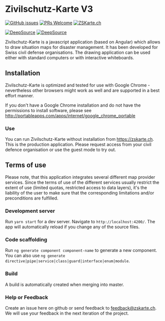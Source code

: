 # Zivilschutz-Karte V3

[![GitHub issues](https://img.shields.io/github/issues/zskarte/zskarte-v3)](https://github.com/zskarte/zskarte-v3/issues)
[![PRs Welcome](https://img.shields.io/badge/PRs-welcome-brightgreen.svg?style=flat-square)](http://makeapullrequest.com)
[![ZSKarte.ch](https://img.shields.io/website?url=https%3A%2F%2Fwww.zskarte.ch)](https://www.zskarte.ch)

[![DeepSource](https://app.deepsource.com/gh/zskarte/zskarte-client.svg/?label=active+issues&show_trend=true&token=l9_fXyHSZ8v9FcMpZbK0ouA2)](https://app.deepsource.com/gh/zskarte/zskarte-client/)
[![DeepSource](https://app.deepsource.com/gh/zskarte/zskarte-client.svg/?label=resolved+issues&show_trend=true&token=l9_fXyHSZ8v9FcMpZbK0ouA2)](https://app.deepsource.com/gh/zskarte/zskarte-client/)

Zivilschutz-Karte is a javascript application (based on Angular) which allows to draw situation maps for disaster management. It has been developed for Swiss civil defense organisations. The drawing application can be used either with standard computers or with interactive whiteboards.

## Installation

Zivilschutz-Karte is optimized and tested for use with Google Chrome - nevertheless other browsers might work as well and are supported in a best effort manner.

If you don't have a Google Chrome installation and do not have the permissions to install software, please see http://portableapps.com/apps/internet/google_chrome_portable

### Use

You can run Zivilschutz-Karte without installation from https://zskarte.ch. This is the production application. Please request access from your civil defence organisation or use the guest mode to try out.

## Terms of use

Please note, that this application integrates several different map provider services. Since the terms of use of the different services usually restrict the extent of use (limited quotas, restricted access to data layers), it's the liability of the user to make sure that the corresponding limitations and/or preconditions are fulfilled.

### Development server

Run `yarn start` for a dev server. Navigate to `http://localhost:4200/`. The app will automatically reload if you change any of the source files.

### Code scaffolding

Run `ng generate component component-name` to generate a new component. You can also use `ng generate directive|pipe|service|class|guard|interface|enum|module`.

### Build

A build is automatically created when merging into master.

### Help or Feedback

Create an issue here on github or send feedback to feedback@zskarte.ch. We will use your feedback in the next iteration of the project.
